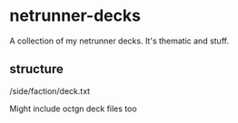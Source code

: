 # netrunner-decks
A collection of my netrunner decks. It's thematic and stuff.

structure
---------
/side/faction/deck.txt


Might include octgn deck files too
